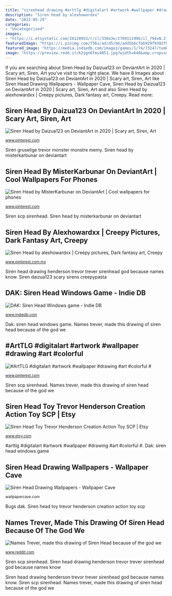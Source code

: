 ```yaml
---
title: "sirenhead drawing #arttlg #digitalart #artwork #wallpaper #drawing #art #colorful #"
description: "Siren head by alexhowardxx"
date: "2022-05-29"
categories:
- "Uncategorized"
images:
- "https://i.etsystatic.com/26120953/r/il/330a3e/2709111996/il_794xN.2709111996_htrn.jpg"
featuredImage: "https://i.pinimg.com/736x/ad/d5/b6/add5b6cfbb929f9302f0fe5e2b66d7aa.jpg"
featured_image: "https://media.indiedb.com/images/games/1/74/73247/tumblr_ph26ypRZd31tw1bfno1_400.jpg"
image: "https://preview.redd.it/k2ygn6fmv4051.jpg?width=640&amp;crop=smart&amp;auto=webp&amp;s=1f7e3f53265a7a1ced6298e28f389211cae0ef69"
---
```


If you are searching about Siren Head by Daizua123 on DeviantArt in 2020 | Scary art, Siren, Art you've visit to the right place. We have 8 Images about Siren Head by Daizua123 on DeviantArt in 2020 | Scary art, Siren, Art like Siren Head Drawing Wallpapers - Wallpaper Cave, Siren Head by Daizua123 on DeviantArt in 2020 | Scary art, Siren, Art and also Siren Head by alexhowardxx | Creepy pictures, Dark fantasy art, Creepy. Read more:

## Siren Head By Daizua123 On DeviantArt In 2020 | Scary Art, Siren, Art

![Siren Head by Daizua123 on DeviantArt in 2020 | Scary art, Siren, Art](https://i.pinimg.com/736x/ad/d5/b6/add5b6cfbb929f9302f0fe5e2b66d7aa.jpg "Dak: siren head windows game")

<small>www.pinterest.com</small>

Siren gruselige trevor monster monstre memy. Siren head by misterkarbunar on deviantart

## Siren Head By MisterKarbunar On DeviantArt | Cool Wallpapers For Phones

![Siren Head by MisterKarbunar on DeviantArt | Cool wallpapers for phones](https://i.pinimg.com/736x/c2/b1/0c/c2b10ccf2268bf5d7328f4b061a5967e.jpg "Siren daizua123 scary sirens creepypasta")

<small>www.pinterest.com</small>

Siren scp sirenhead. Siren head by misterkarbunar on deviantart

## Siren Head By Alexhowardxx | Creepy Pictures, Dark Fantasy Art, Creepy

![Siren Head by alexhowardxx | Creepy pictures, Dark fantasy art, Creepy](https://i.pinimg.com/736x/ae/97/67/ae9767bcff6ca1020970f6eeb7d883ea.jpg "Siren head by daizua123 on deviantart in 2020")

<small>www.pinterest.com.mx</small>

Siren head drawing henderson trevor trever sirenhead god because names know. Siren daizua123 scary sirens creepypasta

## DAK: Siren Head Windows Game - Indie DB

![DAK: Siren Head Windows game - Indie DB](https://media.indiedb.com/images/games/1/74/73247/tumblr_ph26ypRZd31tw1bfno1_400.jpg "Siren head by alexhowardxx")

<small>www.indiedb.com</small>

Dak: siren head windows game. Names trever, made this drawing of siren head because of the god we

## #ArtTLG #digitalart #artwork #wallpaper #drawing #art #colorful #

![#ArtTLG #digitalart #artwork #wallpaper #drawing #art #colorful #](https://i.pinimg.com/736x/fc/4f/f9/fc4ff95b5b9e26e7388a5dbfc471f231.jpg "Siren head by alexhowardxx")

<small>www.pinterest.com</small>

Siren scp sirenhead. Names trever, made this drawing of siren head because of the god we

## Siren Head Toy Trevor Henderson Creation Action Toy SCP | Etsy

![Siren Head Toy Trevor Henderson Creation Action Toy SCP | Etsy](https://i.etsystatic.com/26120953/r/il/330a3e/2709111996/il_794xN.2709111996_htrn.jpg "Siren scp sirenhead")

<small>www.etsy.com</small>

#arttlg #digitalart #artwork #wallpaper #drawing #art #colorful #. Dak: siren head windows game

## Siren Head Drawing Wallpapers - Wallpaper Cave

![Siren Head Drawing Wallpapers - Wallpaper Cave](https://wallpapercave.com/wp/wp7951535.png "Names trever, made this drawing of siren head because of the god we")

<small>wallpapercave.com</small>

Bugs dak. Siren head toy trevor henderson creation action toy scp

## Names Trever, Made This Drawing Of Siren Head Because Of The God We

![Names Trever, made this drawing of Siren Head because of the god we](https://preview.redd.it/k2ygn6fmv4051.jpg?width=640&amp;crop=smart&amp;auto=webp&amp;s=1f7e3f53265a7a1ced6298e28f389211cae0ef69 "Siren head by misterkarbunar on deviantart")

<small>www.reddit.com</small>

Siren scp sirenhead. Siren head drawing henderson trevor trever sirenhead god because names know

Siren head drawing henderson trevor trever sirenhead god because names know. Siren scp sirenhead. Names trever, made this drawing of siren head because of the god we
